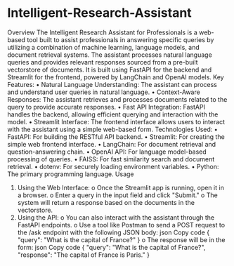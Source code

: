 # Intelligent-Research-Assistant
Overview
The Intelligent Research Assistant for Professionals is a web-based tool built to assist professionals in answering specific queries by utilizing a combination of machine learning, language models, and document retrieval systems. The assistant processes natural language queries and provides relevant responses sourced from a pre-built vectorstore of documents. It is built using FastAPI for the backend and Streamlit for the frontend, powered by LangChain and OpenAI models.
Key Features:
•	Natural Language Understanding: The assistant can process and understand user queries in natural language.
•	Context-Aware Responses: The assistant retrieves and processes documents related to the query to provide accurate responses.
•	Fast API Integration: FastAPI handles the backend, allowing efficient querying and interaction with the model.
•	Streamlit Interface: The frontend interface allows users to interact with the assistant using a simple web-based form.
Technologies Used:
•	FastAPI: For building the RESTful API backend.
•	Streamlit: For creating the simple web frontend interface.
•	LangChain: For document retrieval and question-answering chain.
•	OpenAI API: For language model-based processing of queries.
•	FAISS: For fast similarity search and document retrieval.
•	dotenv: For securely loading environment variables.
•	Python: The primary programming language.
Usage
1.	Using the Web Interface:
o	Once the Streamlit app is running, open it in a browser.
o	Enter a query in the input field and click "Submit."
o	The system will return a response based on the documents in the vectorstore.
2.	Using the API:
o	You can also interact with the assistant through the FastAPI endpoints.
o	Use a tool like Postman to send a POST request to the /ask endpoint with the following JSON body:
json
Copy code
{
  "query": "What is the capital of France?"
}
o	The response will be in the form:
json
Copy code
{
  "query": "What is the capital of France?",
  "response": "The capital of France is Paris."
}

